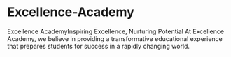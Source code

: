 # Excellence-Academy
Excellence AcademyInspiring Excellence, Nurturing Potential At Excellence Academy, we believe in providing a transformative educational experience that prepares students for success in a rapidly changing world.

